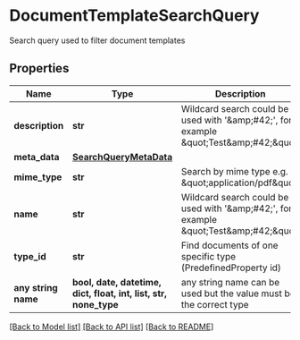 # DocumentTemplateSearchQuery

Search query used to filter document templates

## Properties
Name | Type | Description | Notes
------------ | ------------- | ------------- | -------------
**description** | **str** | Wildcard search could be used with &#39;&amp;amp;#42;&#39;,  for example \&quot;Test&amp;amp;#42;\&quot; | [optional] 
**meta_data** | [**SearchQueryMetaData**](SearchQueryMetaData.md) |  | [optional] 
**mime_type** | **str** | Search by mime type e.g. \&quot;application/pdf\&quot; | [optional] 
**name** | **str** | Wildcard search could be used with &#39;&amp;amp;#42;&#39;,  for example \&quot;Test&amp;amp;#42;\&quot; | [optional] 
**type_id** | **str** | Find documents of one specific type (PredefinedProperty id) | [optional] 
**any string name** | **bool, date, datetime, dict, float, int, list, str, none_type** | any string name can be used but the value must be the correct type | [optional]

[[Back to Model list]](../README.md#documentation-for-models) [[Back to API list]](../README.md#documentation-for-api-endpoints) [[Back to README]](../README.md)



